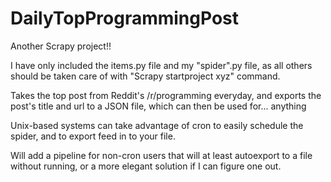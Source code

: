 # DailyTopProgrammingPost

Another Scrapy project!! 

I have only included the items.py file and my "spider".py file, as all others should be taken care of with "Scrapy startproject xyz" command.


Takes the top post from Reddit's /r/programming everyday, and exports the post's title and url to a JSON file, which can then be used for... anything

Unix-based systems can take advantage of cron to easily schedule the spider, and to export feed in to your file.

Will add a pipeline for non-cron users that will at least autoexport to a file without running, or a more elegant solution if I can figure one out.
